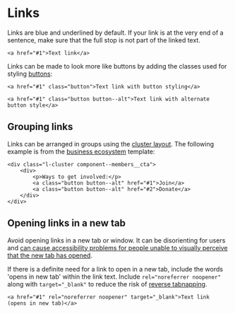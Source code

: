# Links

Links are blue and underlined by default. If your link is at the very end of a sentence, make sure that the full stop is not part of the linked text.

```
<a href="#1">Text link</a>
```

Links can be made to look more like buttons by adding the classes used for styling [buttons](buttons.md):

```
<a href="#1" class="button">Text link with button styling</a>

<a href="#1" class="button button--alt">Text link with alternate button style</a>
```

## Grouping links

Links can be arranged in groups using the [cluster layout](../layouts/cluster.md). The following example is from the [business ecosystem](../templates/business-ecosystem.md) template:

```
<div class="l-cluster component--members__cta">
    <div>
        <p>Ways to get involved:</p>
        <a class="button button--alt" href="#1">Join</a>
        <a class="button button--alt" href="#2">Donate</a>
    </div>
</div>
```

## Opening links in a new tab

Avoid opening links in a new tab or window. It can be disorienting for users and [can cause accessibility problems for people unable to visually perceive that the new tab has opened](https://www.w3.org/TR/WCAG20-TECHS/G200.html).

If there is a definite need for a link to open in a new tab, include the words 'opens in new tab' within the link text. Include `rel="noreferrer noopener"` along with `target="_blank"` to reduce the risk of [reverse tabnapping](https://owasp.org/www-community/attacks/Reverse_Tabnabbing).

```
<a href="#1" rel="noreferrer noopener" target="_blank">Text link (opens in new tab)</a>
```